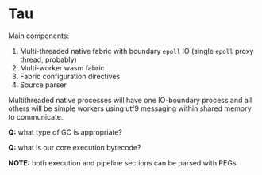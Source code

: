 # Tau
Main components:

1. Multi-threaded native fabric with boundary `epoll` IO (single `epoll` proxy thread, probably)
2. Multi-worker wasm fabric
3. Fabric configuration directives
4. Source parser

Multithreaded native processes will have one IO-boundary process and all others will be simple workers using utf9 messaging within shared memory to communicate.

**Q:** what type of GC is appropriate?

**Q:** what is our core execution bytecode?

**NOTE:** both execution and pipeline sections can be parsed with PEGs
